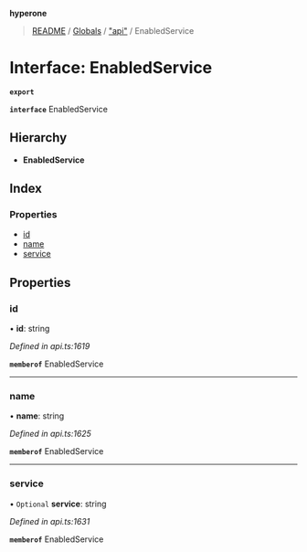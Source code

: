 **hyperone**

> [README](../README.md) / [Globals](../globals.md) / ["api"](../modules/_api_.md) / EnabledService

# Interface: EnabledService

**`export`** 

**`interface`** EnabledService

## Hierarchy

* **EnabledService**

## Index

### Properties

* [id](_api_.enabledservice.md#id)
* [name](_api_.enabledservice.md#name)
* [service](_api_.enabledservice.md#service)

## Properties

### id

•  **id**: string

*Defined in api.ts:1619*

**`memberof`** EnabledService

___

### name

•  **name**: string

*Defined in api.ts:1625*

**`memberof`** EnabledService

___

### service

• `Optional` **service**: string

*Defined in api.ts:1631*

**`memberof`** EnabledService
